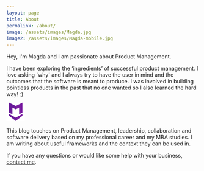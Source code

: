 ```yaml
---
layout: page
title: About
permalink: /about/
image: /assets/images/Magda.jpg
image2: /assets/images/Magda-mobile.jpg
---
```


Hey, I'm Magda and I am passionate about Product Management.

I have been exploring the ‘ingredients’ of successful product management. I love asking 'why' and I always try to have the user in mind and the outcomes that the software is meant to produce. 
I was involved in building pointless products in the past that no one wanted so I also learned the hard way! :) 
 
 ![alt text](https://github.com/adam-p/markdown-here/raw/master/src/common/images/icon48.png "Logo Title Text 1")

This blog touches on Product Management, leadership, collaboration and software delivery based on my professional career and my MBA studies. I am writing about useful frameworks and the context they can be used in.

If you have any questions or would like some help with your business, [contact me](mailto:magdalena2019@gmail.com).

